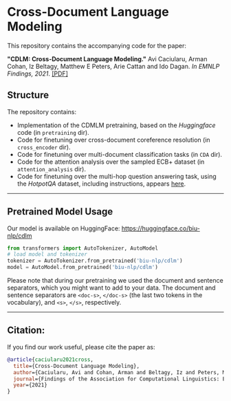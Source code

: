 # Cross-Document Language Modeling

This repository contains the accompanying code for the paper:

**"CDLM: Cross-Document Language Modeling."** Avi Caciularu, Arman Cohan, Iz Beltagy, Matthew E Peters, Arie Cattan 
and Ido Dagan. *In EMNLP Findings, 2021*.
[[PDF]](https://arxiv.org/pdf/2101.00406.pdf)


## Structure
The repository contains:
* Implementation of the CDMLM pretraining, based on the *Huggingface* code (in `pretraining` dir).
* Code for finetuning over cross-document coreference resolution (in `cross_encoder` dir).
* Code for finetuning over multi-document classification tasks (in `CDA` dir).
* Code for the attention analysis over the sampled ECB+ dataset (in `attention_analysis` dir).
* Code for finetuning over the multi-hop question answering task, using the *HotpotQA* dataset, including instructions, appears [here](https://github.com/armancohan/longformer/tree/hotpotqa).

---
## Pretrained Model Usage

Our model is available on HuggingFace: https://huggingface.co/biu-nlp/cdlm

```python
from transformers import AutoTokenizer, AutoModel
# load model and tokenizer
tokenizer = AutoTokenizer.from_pretrained('biu-nlp/cdlm')
model = AutoModel.from_pretrained('biu-nlp/cdlm')
```

Please note that during our pretraining we used the document and sentence separators, which you might want to add to your data. The document and sentence separators are `<doc-s>`, `</doc-s>` (the last two tokens in the vocabulary), and `<s>`, `</s>`, respectively.



---
## Citation:
If you find our work useful, please cite the paper as:

```bibtex
@article{caciularu2021cross,
  title={Cross-Document Language Modeling},
  author={Caciularu, Avi and Cohan, Arman and Beltagy, Iz and Peters, Matthew E and Cattan, Arie and Dagan, Ido},
  journal={Findings of the Association for Computational Linguistics: EMNLP 2021},
  year={2021}
}
```
